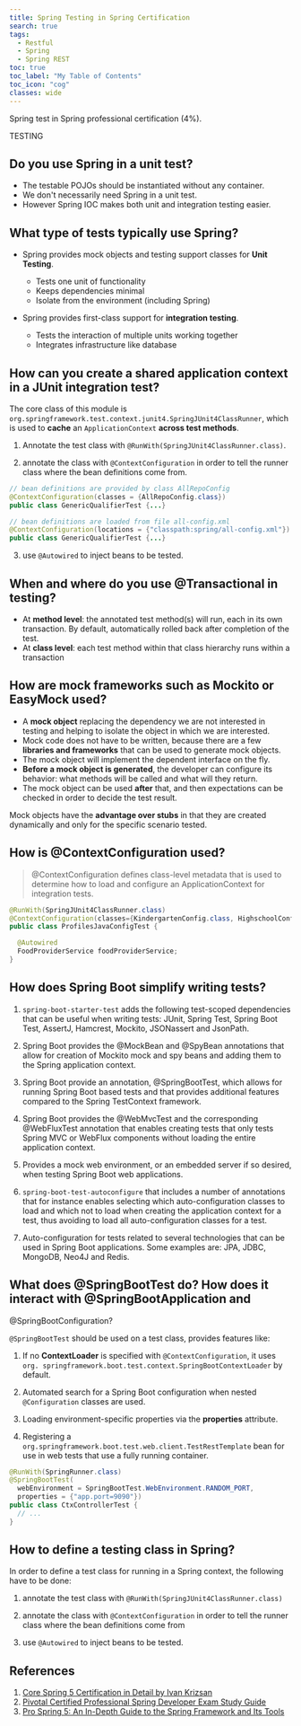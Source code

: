 ```yaml
---
title: Spring Testing in Spring Certification
search: true
tags: 
  - Restful
  - Spring
  - Spring REST
toc: true
toc_label: "My Table of Contents"
toc_icon: "cog"
classes: wide
---
```

Spring test in Spring professional certification (4%).


TESTING
## Do you use Spring in a unit test?
- The testable POJOs should be instantiated without any container.
- We don't necessarily need Spring in a unit test.
- However Spring IOC makes both unit and integration testing easier.


## What type of tests typically use Spring?
- Spring provides mock objects and testing support classes for **Unit Testing**.
  - Tests one unit of functionality
  - Keeps dependencies minimal
  - Isolate from the environment (including Spring)

- Spring provides first-class support for **integration testing**. 
  - Tests the interaction of multiple units working together
  - Integrates infrastructure like database


## How can you create a shared application context in a JUnit integration test?

The core class of this module is `org.springframework.test.context.junit4.SpringJUnit4ClassRunner`, which is used to **cache** an `ApplicationContext` **across test methods**.

1. Annotate the test class with `@RunWith(SpringJUnit4ClassRunner.class)`.

2. annotate the class with `@ContextConfiguration` in order to tell the runner class where the bean definitions come from.
```java
// bean definitions are provided by class AllRepoConfig 
@ContextConfiguration(classes = {AllRepoConfig.class}) 
public class GenericQualifierTest {...} 

// bean definitions are loaded from file all-config.xml 
@ContextConfiguration(locations = {"classpath:spring/all-config.xml"}) 
public class GenericQualifierTest {...}
```

3. use `@Autowired` to inject beans to be tested.


## When and where do you use @Transactional in testing?

- At **method level**: the annotated test method(s) will run, each in its own transaction. By default, automatically rolled back after completion of the test.
- At **class level**: each test method within that class hierarchy runs within a transaction


## How are mock frameworks such as Mockito or EasyMock used?

- A **mock object** replacing the dependency we are not interested in testing and helping to isolate the object in which we are interested. 
- Mock code does not have to be written, because there are a few **libraries and frameworks** that can be used to generate mock objects. 
- The mock object will implement the dependent interface on the fly. 
- **Before a mock object is generated**, the developer can configure its behavior: what methods will be called and what will they return. 
- The mock object can be used **after** that, and then expectations can be checked in order to decide the test result.

Mock objects have the **advantage over stubs** in that they are created dynamically and only for the specific scenario tested.


## How is @ContextConfiguration used?

> @ContextConfiguration defines class-level metadata that is used to determine how to load and configure an ApplicationContext for integration tests.

```java
@RunWith(SpringJUnit4ClassRunner.class) 
@ContextConfiguration(classes={KindergartenConfig.class, HighschoolConfig.class}) @ActiveProfiles("kindergarten") 
public class ProfilesJavaConfigTest {

  @Autowired 
  FoodProviderService foodProviderService;
}
```


## How does Spring Boot simplify writing tests?

1. `spring-boot-starter-test` adds the following test-scoped dependencies that can be useful when writing tests: JUnit, Spring Test, Spring Boot Test, AssertJ, Hamcrest, Mockito, JSONassert and JsonPath.

2. Spring Boot provides the @MockBean and @SpyBean annotations that allow for creation of Mockito mock and spy beans and adding them to the Spring application context.

3. Spring Boot provide an annotation, @SpringBootTest, which allows for running Spring Boot based tests and that provides additional features compared to the Spring TestContext framework.

4. Spring Boot provides the @WebMvcTest and the corresponding @WebFluxTest annotation that enables creating tests that only tests Spring MVC or WebFlux components without loading the entire application context.

5. Provides a mock web environment, or an embedded server if so desired, when testing Spring Boot web applications.

6. `spring-boot-test-autoconfigure` that includes a number of annotations that for instance enables selecting which auto-configuration classes to load and which not to load when creating the application context for a test, thus avoiding to load all auto-configuration classes for a test.

7. Auto-configuration for tests related to several technologies that can be used in Spring Boot applications. Some examples are: JPA, JDBC, MongoDB, Neo4J and Redis.


## What does @SpringBootTest do? How does it interact with @SpringBootApplication and
@SpringBootConfiguration?

`@SpringBootTest` should be used on a test class, provides features like:

1. If no **ContextLoader** is specified with `@ContextConfiguration`, it uses `org. springframework.boot.test.context.SpringBootContextLoader` by default.

2. Automated search for a Spring Boot configuration when nested `@Configuration` classes are used.

3. Loading environment-specific properties via the **properties** attribute.


5. Registering a `org.springframework.boot.test.web.client.TestRestTemplate` bean for use in web tests that use a fully running container.

```java
@RunWith(SpringRunner.class) 
@SpringBootTest(
  webEnvironment = SpringBootTest.WebEnvironment.RANDOM_PORT, 
  properties = {"app.port=9090"}) 
public class CtxControllerTest {
  // ...
}
```


## How to define a testing class in Spring? 

In order to define a test class for running in a Spring context, the following have to be done:

1. annotate the test class with `@RunWith(SpringJUnit4ClassRunner.class)`

2. annotate the class with `@ContextConfiguration` in order to tell the runner class where the bean definitions come from

3. use `@Autowired` to inject beans to be tested.


## References

1. [Core Spring 5 Certification in Detail by Ivan Krizsan](https://leanpub.com/corespring5certificationindetail/)
2. [Pivotal Certified Professional Spring Developer Exam Study Guide](https://www.amazon.com/Pivotal-Certified-Professional-Spring-Developer-ebook/dp/B01MS0JSML/)
3. [Pro Spring 5: An In-Depth Guide to the Spring Framework and Its Tools](https://www.amazon.com/Pro-Spring-Depth-Guide-Framework/dp/1484228073/)
